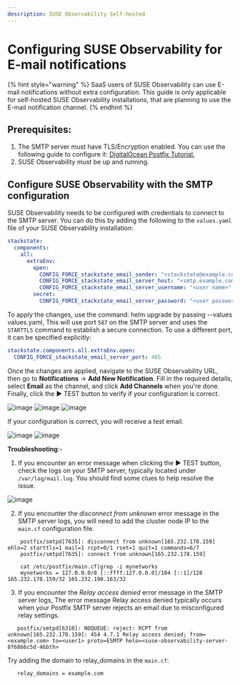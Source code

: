 ```yaml
---
description: SUSE Observability Self-hosted
---
```


# Configuring SUSE Observability for E-mail notifications

{% hint style="warning" %}
SaaS users of SUSE Observability can use E-mail notifications without extra configuration. This guide is only applicable for self-hosted SUSE Observability installations, that are planning to use the E-mail notification channel.
{% endhint %}

## Prerequisites:
1) The SMTP server must have TLS/Encryption enabled. You can use the following guide to configure it: [DigitalOcean Postfix Tutorial.](https://www.digitalocean.com/community/tutorials/how-to-install-and-configure-postfix-as-a-send-only-smtp-server-on-ubuntu-18-04)
2) SUSE Observability must be up and running.

## Configure SUSE Observability with the SMTP configuration

SUSE Observability needs to be configured with credentials to connect to the SMTP server. You can do this by adding the following to the `values.yaml` file of your SUSE Observability installation:

```yaml
stackstate:
  components:
    all:
      extraEnv:
        open:
          CONFIG_FORCE_stackstate_email_sender: "<stackstate@example.com>"
          CONFIG_FORCE_stackstate_email_server_host: "<smtp.example.com>"
          CONFIG_FORCE_stackstate_email_server_username: "<user name>"
        secret:
          CONFIG_FORCE_stackstate_email_server_password: "<user password>"
```

To apply the changes, use the command: helm upgrade by passing --values values.yaml,
This will use port `587` on the SMTP server and uses the `STARTTLS` command to establish a secure connection.
To use a different port, it can be specified explicitly:

```yaml
stackstate.components.all.extraEnv.open:
  CONFIG_FORCE_stackstate_email_server_port: 465
```

Once the changes are applied, navigate to the SUSE Observability URL, then go to **Notifications** → **Add New Notification**. 
Fill in the required details, select **Email** as the channel, and click **Add Channels** when you're done.
Finally, click the ▶️ TEST button to verify if your configuration is correct.

![image](https://github.com/user-attachments/assets/7affa8c3-596c-477d-9591-6140fee1c431)
![image](https://github.com/user-attachments/assets/6827310e-f991-4ade-9f24-78c1f5dac282)
![image](https://github.com/user-attachments/assets/0b5c730f-51bf-403f-926c-a5d1ebe283bd)

If your configuration is correct, you will receive a test email.

![image](https://github.com/user-attachments/assets/6034f6b4-9254-4005-844f-f6fe2c52436e)
![image](https://github.com/user-attachments/assets/bfef3caf-19c2-47eb-bad9-38913afeb984)

**Troubleshooting**:- 
1) If you encounter an error message when clicking the ▶️ TEST button, check the logs on your SMTP server, typically located under `/var/log/mail.log`. You should find some clues to help resolve the issue.
   
![image](https://github.com/user-attachments/assets/85af37e9-86ec-4668-9cbf-d8430d07071c)

2) If you encounter the _disconnect from unknown_ error message in the SMTP server logs, you will need to add the cluster node IP to the `main.cf` configuration file.
   
```
    postfix/smtpd[7635]: disconnect from unknown[165.232.178.159] ehlo=2 starttls=1 mail=1 rcpt=0/1 rset=1 quit=1 commands=6/7 
    postfix/smtpd[7635]: connect from unknown[165.232.178.159]
```
```
    cat /etc/postfix/main.cf|grep -i mynetworks
    mynetworks = 127.0.0.0/8 [::ffff:127.0.0.0]/104 [::1]/128 165.232.178.159/32 165.232.190.163/32
```
3) If you encounter the _Relay access denied_ error message in the SMTP server logs, The error message Relay access denied typically occurs when your Postfix SMTP server rejects an email due to misconfigured relay settings. 
```
   postfix/smtpd[6310]: NOQUEUE: reject: RCPT from unknown[165.232.178.159]: 454 4.7.1 Relay access denied; from=<example.com> to=<user1> proto=ESMTP helo=<suse-observability-server-8f6866c5d-46bth>
```
Try adding the domain to relay_domains in the `main.cf`: 
```
   relay_domains = example.com
```
